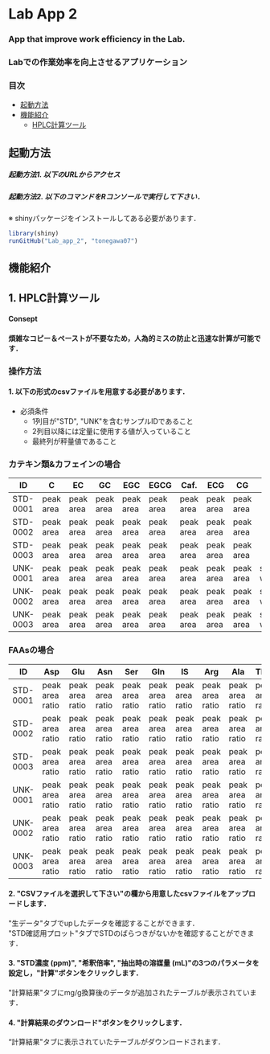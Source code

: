 # Lab App 2
### App that improve work efficiency in the Lab.
### Labでの作業効率を向上させるアプリケーション
### 目次
- [起動方法](#anchor1)
- [機能紹介](#anchor2)
    - [HPLC計算ツール](#anchor2-1)

<a id="anchor1"></a>

## 起動方法
##### 起動方法1. 以下のURLからアクセス

##### 起動方法2. 以下のコマンドをRコンソールで実行して下さい．  
※ shinyパッケージをインストールしてある必要があります．

```R
library(shiny)
runGitHub("Lab_app_2", "tonegawa07")
```

<a id="anchor2"></a>

## 機能紹介

<a id="anchor2-1"></a>

## 1. HPLC計算ツール

#### Consept

#### 煩雑なコピー＆ペーストが不要なため，人為的ミスの防止と迅速な計算が可能です．

### 操作方法

#### 1. 以下の形式のcsvファイルを用意する必要があります．

- 必須条件
  - 1列目が"STD", "UNK"を含むサンプルIDであること  
  - 2列目以降には定量に使用する値が入っていること
  - 最終列が秤量値であること

### カテキン類&カフェインの場合
| ID | C         | EC        | GC        | EGC       | EGCG      | Caf.      | ECG       | CG        | DW           |
|-------|-----------|-----------|-----------|-----------|-----------|-----------|-----------|-----------|--------------|
| STD-0001 | peak area | peak area | peak area | peak area | peak area | peak area | peak area | peak area |              |
| STD-0002 | peak area | peak area | peak area | peak area | peak area | peak area | peak area | peak area |              |
| STD-0003 | peak area | peak area | peak area | peak area | peak area | peak area | peak area | peak area |              |
| UNK-0001 | peak area | peak area | peak area | peak area | peak area | peak area | peak area | peak area | start weight |
| UNK-0002 | peak area | peak area | peak area | peak area | peak area | peak area | peak area | peak area | start weight |
| UNK-0003 | peak area | peak area | peak area | peak area | peak area | peak area | peak area | peak area | start weight |

### FAAsの場合
| ID    | Asp             | Glu             | Asn             | Ser             | Gln             | IS              | Arg             | Ala             | Thea            | GABA            | DW           |
|----------|-----------------|-----------------|-----------------|-----------------|-----------------|-----------------|-----------------|-----------------|-----------------|-----------------|--------------|
| STD-0001 | peak area ratio | peak area ratio | peak area ratio | peak area ratio | peak area ratio | peak area ratio | peak area ratio | peak area ratio | peak area ratio | peak area ratio |              |
| STD-0002 | peak area ratio | peak area ratio | peak area ratio | peak area ratio | peak area ratio | peak area ratio | peak area ratio | peak area ratio | peak area ratio | peak area ratio |              |
| STD-0003 | peak area ratio | peak area ratio | peak area ratio | peak area ratio | peak area ratio | peak area ratio | peak area ratio | peak area ratio | peak area ratio | peak area ratio |              |
| UNK-0001 | peak area ratio | peak area ratio | peak area ratio | peak area ratio | peak area ratio | peak area ratio | peak area ratio | peak area ratio | peak area ratio | peak area ratio | start weight |
| UNK-0002 | peak area ratio | peak area ratio | peak area ratio | peak area ratio | peak area ratio | peak area ratio | peak area ratio | peak area ratio | peak area ratio | peak area ratio | start weight |
| UNK-0003 | peak area ratio | peak area ratio | peak area ratio | peak area ratio | peak area ratio | peak area ratio | peak area ratio | peak area ratio | peak area ratio | peak area ratio | start weight |

#### 2. "CSVファイルを選択して下さい"の欄から用意したcsvファイルをアップロードします．
"生データ"タブでupしたデータを確認することができます．  
"STD確認用プロット"タブでSTDのばらつきがないかを確認することができます．

#### 3. "STD濃度 (ppm)", "希釈倍率", "抽出時の溶媒量 (mL)"の3つのパラメータを設定し，"計算"ボタンをクリックします．
"計算結果"タブにmg/g換算後のデータが追加されたテーブルが表示されています．

#### 4. "計算結果のダウンロード"ボタンをクリックします．
“計算結果"タブに表示されていたテーブルがダウンロードされます．

